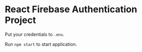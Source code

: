 # React Firebase Authentication Project

Put your credentials to `.env`.

Run `npm start` to start application.
